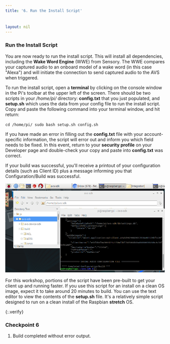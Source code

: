 ```yaml
---
title: '6. Run the Install Script'


layout: nil
---
```



### Run the Install Script

You are now ready to run the install script. This will install all dependencies, including the **Wake Word Engine** (WWE) from Sensory.  The WWE compares your captured audio to an onboard model of a wake word (in this case "Alexa") and will initiate the connection to send captured audio to the AVS when triggered.

To run the install script, open a **terminal** by clicking on the console window in the Pi's toolbar at the upper left of the screen. There should be two scripts in your */home/pi/* directory: **config.txt** that you just populated, and **setup.sh** which uses the data from your config file to run the install script. Copy and paste the following command into your terminal window, and hit return:

`cd /home/pi/
sudo bash setup.sh config.sh
`

If you have made an error in filling out the **config.txt** file with your account-specific information, the script will error out and inform you which field needs to be fixed.  In this event, return to your **security profile** on your Developer page and double-check your copy and paste into **config.txt** was correct.

If your build was successful, you'll receive a printout of your configuration details (such as Client ID) plus a message informing you that Configuration/Build was successful.

![build success](/assets/build_successful.png)

For this workshop, portions of the script have been pre-built to get your client up and running faster.  If you use this script for an install on a clean OS image, expect it to take around 20 minutes to build.  You can use the text editor to view the contents of the **setup.sh** file. It's a relatively simple script designed to run on a clean install of the Raspbian **stretch** OS.

{:.verify}
### Checkpoint 6

1. Build completed without error output.
